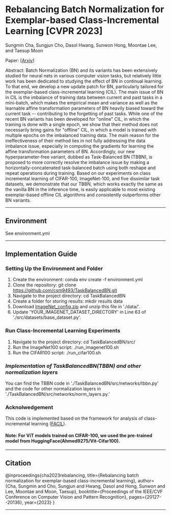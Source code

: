 # Rebalancing Batch Normalization for Exemplar-based Class-Incremental Learning [CVPR 2023]

Sungmin Cha, Sungjun Cho, Dasol Hwang, Sunwon Hong, Moontae Lee, and Taesup Moon

Paper: [[Arxiv](https://arxiv.org/abs/2201.12559)]

Abstract: Batch Normalization (BN) and its variants has been extensively studied for neural nets in various computer vision tasks, but relatively little work has been dedicated to studying the effect of BN in continual learning. To that end, we develop a new update patch for BN, particularly tailored for the exemplar-based class-incremental learning (CIL). The main issue of BN in CIL is the imbalance of training data between current and past tasks in a mini-batch, which makes the empirical mean and variance as well as the learnable affine transformation parameters of BN heavily biased toward the current task -- contributing to the forgetting of past tasks. While one of the recent BN variants has been developed for "online" CIL, in which the training is done with a single epoch, we show that their method does not necessarily bring gains for "offline" CIL, in which a model is trained with multiple epochs on the imbalanced training data. The main reason for the ineffectiveness of their method lies in not fully addressing the data imbalance issue, especially in computing the gradients for learning the affine transformation parameters of BN. Accordingly, our new hyperparameter-free variant, dubbed as Task-Balanced BN (TBBN), is proposed to more correctly resolve the imbalance issue by making a horizontally-concatenated task-balanced batch using both reshape and repeat operations during training. Based on our experiments on class incremental learning of CIFAR-100, ImageNet-100, and five dissimilar task datasets, we demonstrate that our TBBN, which works exactly the same as the vanilla BN in the inference time, is easily applicable to most existing exemplar-based offline CIL algorithms and consistently outperforms other BN variants.

-------


## Environment

See environment.yml

-------

## Implementation Guide

### Setting Up the Environment and Folder
1. Create the environment: conda env create -f environment.yml
2. Clone the repository: git clone https://github.com/csm9493/TaskBalancedBN.git
3. Navigate to the project directory: cd TaskBalancedBN
4. Create a folder for storing results: mkdir results data
5. Download [ImageNet_config.zip](https://drive.google.com/file/d/11Sx_iuaQCLhEM933ZUNsR3nBAHllJdUe/view?usp=share_link) and unzip this file in './data/'.
6. Update 'YOUR_IMAGENET_DATASET_DIRECTORY' in Line 63 of './src/datasets/base_dataset.py'.

### Run Class-Incremental Learning Experiments
1. Navigate to the project directory: cd TaskBalancedBN/src/
2. Run the ImageNet100 script: ./run_imagenet100.sh
3. Run the CIFAR100 script: ./run_cifar100.sh

### *Implementation of TaskBalancedBN(TBBN) and other normalization layers*

You can find the TBBN code in './TaskBalancedBN/src/networks/tbbn.py' and the code for other normalization layers in './TaskBalancedBN/src/networks/norm_layers.py.'

### Acknolwedgement

This code is implemented based on the framework for analysis of class-incremental learning ([FACIL](https://github.com/mmasana/FACIL)).

#### Note: For ViT models trained on CIFAR-100, we used the pre-trained model from HuggingFace(Ahmed9275/Vit-Cifar100).

-------
## Citation
@inproceedings{cha2023rebalancing,
  title={Rebalancing batch normalization for exemplar-based class-incremental learning},
  author={Cha, Sungmin and Cho, Sungjun and Hwang, Dasol and Hong, Sunwon and Lee, Moontae and Moon, Taesup},
  booktitle={Proceedings of the IEEE/CVF Conference on Computer Vision and Pattern Recognition},
  pages={20127--20136},
  year={2023}
}

-------